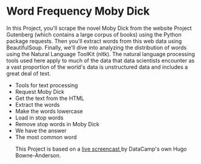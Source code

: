 # Word Frequency Moby Dick
In this Project, you'll scrape the novel Moby Dick from the website Project Gutenberg (which contains a large corpus of books) using the Python package requests. Then you'll extract words from this web data using BeautifulSoup. Finally, we'll dive into analyzing the distribution of words using the Natural Language ToolKit (nltk). The natural language processing tools used here apply to much of the data that data scientists encounter as a vast proportion of the world's data is unstructured data and includes a great deal of text.
<ul>
<li>Tools for text processing
<li>Request Moby Dick
<li>Get the text from the HTML
<li>Extract the words
<li>Make the words lowercase
<li>Load in stop words
<li>Remove stop words in Moby Dick
<li>We have the answer
<li>The most common word
<br>

This Project is based on a <a href =https://www.facebook.com/726282547396228/videos/1762301357127670/> live screencast </a> by DataCamp's own Hugo Bowne-Anderson.
